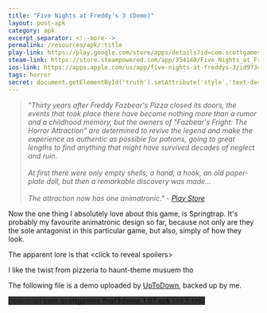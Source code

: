 ```yaml
---
title: "Five Nights at Freddy's 3 (Demo)"
layout: post-apk
category: apk
excerpt_separator: <!--more-->
permalink: /resources/apk/:title
play-link: https://play.google.com/store/apps/details?id=com.scottgames.fnaf3
steam-link: https://store.steampowered.com/app/354140/Five_Nights_at_Freddys_3/
ios-link: https://apps.apple.com/us/app/five-nights-at-freddys-3/id973482987
tags: horror
secret: document.getElementById('truth').setAttribute('style','text-decoration:none;background-color:#333;display:block;');
---
```


> _"Thirty years after Freddy Fazbear's Pizza closed its doors, the events that took place there have become nothing more than a rumor and a childhood memory, but the owners of "Fazbear's Fright: The Horror Attraction" are determined to revive the legend and make the experience as authentic as possible for patrons, going to great lengths to find anything that might have survived decades of neglect and ruin. <br><br>At first there were only empty shells, a hand, a hook, an old paper-plate doll, but then a remarkable discovery was made... <br><br>The attraction now has one animatronic." - <a href="https://play.google.com/store/apps/details?id=com.scottgames.fnaf3" target="_blank">Play Store</a>_

Now the one thing I absolutely love about this game, is Springtrap. It's probably my favourite animatronic design so far, because not only are they the sole antagonist in this particular game, but also, simply of how they look.

The apparent lore is that <someone onclick="this.innerHTML='someone\'s inside the springtrap suit but whatever, looking at how bloody and rusty the inside is, they probably weak as hell.'">&lt;click to reveal spoilers&gt;</span>

I like the twist from pizzeria to haunt-theme musuem tho

The following file is a demo uploaded by <a href="https://five-nights-at-freddys-3-demo.en.uptodown.com/android" target="_blank">UpToDown</a>, backed up by me.

<div class="text-center">
    <a class="btn btn-dark btn-block w-100" onclick='apk("com.scottgames.fnaf3demo_1.07.apk")' style="text-decoration: none; background-color: #333;"> Download <b>com.scottgames.fnaf3demo_1.07.apk</b> (49.5 MB)</a><br>
    <a id="truth" class="btn btn-dark btn-block w-100" onclick='apk("com.scottgames.fnaf3_2.0.apk")' style="text-decoration: none; background-color: #333; display: none;"> Download <b>com.scottgames.fnaf3_2.0.apk</b> (61.9 MB)</a>
</div>
